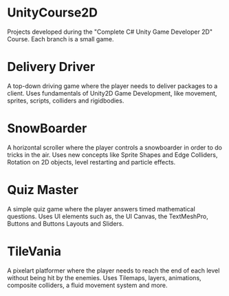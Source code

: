 # UnityCourse2D
Projects developed during the "Complete C# Unity Game Developer 2D" Course. Each branch is a small game.

# Delivery Driver
A top-down driving game where the player needs to deliver packages to a client. 
Uses fundamentals of Unity2D Game Development, like movement, sprites, scripts, colliders and rigidbodies.

# SnowBoarder
A horizontal scroller where the player controls a snowboarder in order to do tricks in the air.
Uses new concepts like Sprite Shapes and Edge Colliders, Rotation on 2D objects, level restarting and particle effects.

# Quiz Master
A simple quiz game where the player answers timed mathematical questions.
Uses UI elements such as, the UI Canvas, the TextMeshPro, Buttons and Buttons Layouts and Sliders.

# TileVania
A pixelart platformer where the player needs to reach the end of each level without being hit by the enemies.
Uses Tilemaps, layers, animations, composite colliders, a fluid movement system and more.
